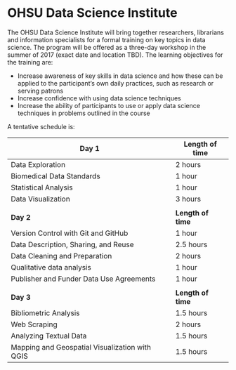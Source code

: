 # OHSU Data Science Institute
The OHSU Data Science Institute will bring together researchers, librarians and information specialists for a formal training on key topics in data science. The program will be offered as a three-day workshop in the summer of 2017 (exact date and location TBD). The learning objectives for the training are:
- Increase awareness of key skills in data science and how these can be applied to the participant’s own daily practices, such as research or serving patrons
- Increase confidence with using data science techniques
-	Increase the ability of participants to use or apply data science techniques in problems outlined in the course

A tentative schedule is:

| Day 1 | Length of time |
|------|-----------------|
| Data Exploration | 2 hours|
| Biomedical Data Standards | 1 hour |
| Statistical Analysis | 1 hour |
| Data Visualization | 3 hours |
|||
| **Day 2** | **Length of time** |
| Version Control with Git and GitHub | 1 hour |
| Data Description, Sharing, and Reuse | 2.5 hours |
| Data Cleaning and Preparation | 2 hours |
| Qualitative data analysis | 1 hour |
| Publisher and Funder Data Use Agreements | 1 hour |
|||
| **Day 3** | **Length of time** |
| Bibliometric Analysis | 1.5 hours |
| Web Scraping | 2 hours |
| Analyzing Textual Data | 1.5 hours |
| Mapping and Geospatial Visualization with QGIS | 1.5 hours |
